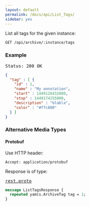 ```yaml
---
layout: default
permalink: /docs/api/List_Tags/
sidebar: yes
---
```


List all tags for the given instance:

    GET /api/archive/:instance/tags

    
### Example

<pre class="header">
Status: 200 OK
</pre>

```json
{
  "tag" : [ {
    "id" : 1,
    "name" : "My annotation",
    "start" : 1449128432000,
    "stop" : 1449174255000,
    "description" : "blabla",
    "color" : "#ffc800"
  } ]
}
```


### Alternative Media Types

#### Protobuf

Use HTTP header:

    Accept: application/protobuf
    
Response is of type:

<pre class="r header"><a href="/docs/api/rest.proto/">rest.proto</a></pre>
```proto
message ListTagsResponse {
  repeated yamcs.ArchiveTag tag = 1;
}
```
